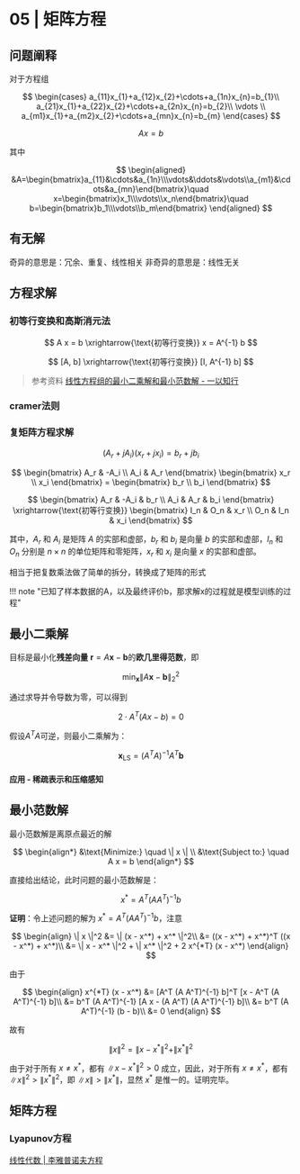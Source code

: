# 05 | 矩阵方程

## 问题阐释

对于方程组

$$
\begin{cases}
a_{11}x_{1}+a_{12}x_{2}+\cdots+a_{1n}x_{n}=b_{1}\\
a_{21}x_{1}+a_{22}x_{2}+\cdots+a_{2n}x_{n}=b_{2}\\
\vdots \\
a_{m1}x_{1}+a_{m2}x_{2}+\cdots+a_{mn}x_{n}=b_{m}
\end{cases}
$$


$$
Ax=b
$$

其中

$$
\begin{aligned}
&A=\begin{bmatrix}a_{11}&\cdots&a_{1n}\\\vdots&\ddots&\vdots\\a_{m1}&\cdots&a_{mn}\end{bmatrix}\quad x=\begin{bmatrix}x_1\\\vdots\\x_n\end{bmatrix}\quad b=\begin{bmatrix}b_1\\\vdots\\b_m\end{bmatrix}
\end{aligned}
$$

## 有无解


奇异的意思是：冗余、重复、线性相关
非奇异的意思是：线性无关




## 方程求解


### 初等行变换和高斯消元法

$$
A x = b \xrightarrow{\text{初等行变换}} x = A^{-1} b
$$

$$
[A, b] \xrightarrow{\text{初等行变换}} [I, A^{-1} b]
$$







> 参考资料 [线性方程组的最小二乘解和最小范数解 - 一以知行](https://zhuanlan.zhihu.com/p/503664717)

### cramer法则



### 复矩阵方程求解

$$
(A_r + jA_i)(x_r + jx_i) = b_r + jb_i
$$

$$
\begin{bmatrix} A_r & -A_i \\ A_i & A_r \end{bmatrix} \begin{bmatrix} x_r \\ x_i \end{bmatrix} = \begin{bmatrix} b_r \\ b_i \end{bmatrix}
$$

$$
\begin{bmatrix} A_r & -A_i & b_r \\ A_i & A_r & b_i \end{bmatrix} \xrightarrow{\text{初等行变换}} \begin{bmatrix} I_n & O_n & x_r \\ O_n & I_n & x_i \end{bmatrix}
$$

其中，$A_r$ 和 $A_i$ 是矩阵 $A$ 的实部和虚部，$b_r$ 和 $b_i$ 是向量 $b$ 的实部和虚部，$I_n$ 和 $O_n$ 分别是 $n \times n$ 的单位矩阵和零矩阵，$x_r$ 和 $x_i$ 是向量 $x$ 的实部和虚部。

相当于把复数乘法做了简单的拆分，转换成了矩阵的形式

!!! note "已知了样本数据的A，以及最终评价b，那求解x的过程就是模型训练的过程"


## 最小二乘解



目标是最小化**残差向量** $\mathbf{r} = A \mathbf{x} - \mathbf{b}$的**欧几里得范数**，即

$$
\min_{\mathbf{x}} \| A \mathbf{x} - \mathbf{b} \|_2^2
$$

通过求导并令导数为零，可以得到

$$
2 \cdot A^T (Ax - b) = 0
$$

假设$A^T A$可逆，则最小二乘解为：

$$
\mathbf{x}_{\text{LS}} = (A^T A)^{-1} A^T \mathbf{b}
$$

#### 应用 - 稀疏表示和压缩感知






## 最小范数解



最小范数解是离原点最近的解

$$
\begin{align*}
&\text{Minimize:} \quad \| x \| \\
&\text{Subject to:} \quad A x = b
\end{align*}
$$

直接给出结论，此时问题的最小范数解是：

$$
x^* = A^T (A A^T)^{-1} b
$$


**证明**：令上述问题的解为 $x^* = A^T (A A^T)^{-1} b$，注意

$$
\begin{align}
\| x \|^2 &= \| (x - x^*) + x^* \|^2\\
&= ((x - x^*) + x^*)^T ((x - x^*) + x^*)\\
&= \| x - x^* \|^2 + \| x^* \|^2 + 2 x^{*T} (x - x^*)
\end{align}
$$

由于

$$
\begin{align}
x^{*T} (x - x^*) &= [A^T (A A^T)^{-1} b]^T [x - A^T (A A^T)^{-1} b]\\
&= b^T (A A^T)^{-1} [A x - (A A^T) (A A^T)^{-1} b]\\
&= b^T (A A^T)^{-1} (b - b)\\
&= 0
\end{align}
$$

故有

$$
\| x \|^2 = \| x - x^* \|^2 + \| x^* \|^2
$$

由于对于所有 $x \neq x^*$，都有 $\| x - x^* \|^2 > 0$ 成立，因此，对于所有 $x \neq x^*$，都有 $\| x \|^2 > \| x^* \|^2$，即 $\| x \| > \| x^* \|$，显然 $x^*$ 是惟一的。证明完毕。








## 矩阵方程

### Lyapunov方程

[线性代数 | 李雅普诺夫方程](https://www.zhihu.com/tardis/zm/art/105326895?source_id=1005)
